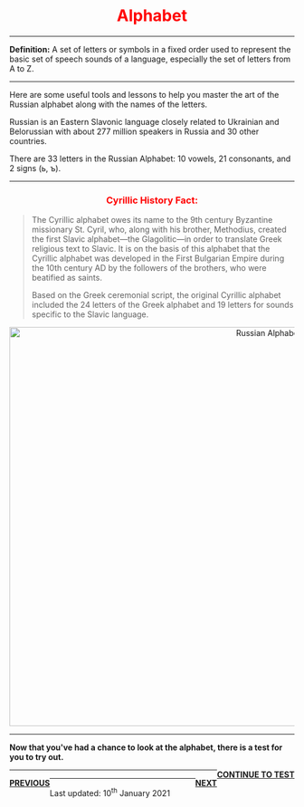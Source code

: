<div class="container">
<h1 style="text-align:center; color:red;">Alphabet</h1>
<hr>
 <p><b>Definition:</b> A set of letters or symbols in a fixed order used to represent the basic set of speech sounds of a language, especially the set of letters from A to Z.</p>
 <hr>
<p>Here are some useful tools and lessons to help you master the art of the Russian alphabet along with the names of the letters.</p>

<p>Russian is an Eastern Slavonic language closely related to Ukrainian and Belorussian with about 277 million speakers in Russia and 30 other countries.</p>

<p>There are 33 letters in the Russian Alphabet: 10 vowels, 21 consonants, and 2 signs (ь, ъ).</p>
<hr>
<h3 style="text-align:center; color:red;">Cyrillic History Fact:</h3>
<blockquote cite="https://learnrussian.rt.com/alphabet/the-history-of-the-cyrillic-alphabet/">

<p>The Cyrillic alphabet owes its name to the 9th century Byzantine missionary St. Cyril, who, along with his brother, Methodius, created the first Slavic alphabet—the Glagolitic—in order to translate Greek religious text to Slavic. It is on the basis of this alphabet that the Cyrillic alphabet was developed in the First Bulgarian Empire during the 10th century AD by the followers of the brothers, who were beatified as saints.</p>

<p>Based on the Greek ceremonial script, the original Cyrillic alphabet included the 24 letters of the Greek alphabet and 19 letters for sounds specific to the Slavic language.</p>
</blockquote>
</div>
<div class="container">
<p style="text-align:center;"><img src="https://bencrowder.net/images/languages/RussianAlphabet.png/" alt="Russian Alphabet" width="900" height="705"></p>
 </div>
 <hr>  
 <p><b> Now that you've had a chance to look at the alphabet, there is a test for you to try out.</b>
 <br>  
 <p> <a style="float:right;" href="https://jameslock98.github.io/SML5202-2020-Final-JamesLock/page7.html" class="btn2"> <b>CONTINUE TO TEST</b> </a> </p> 
 <hr>
  <div class="container">
<p> <a style="float:left;" href="https://jameslock98.github.io/SML5202-2020-Final-JamesLock/" class="btn2"> <b>PREVIOUS</b> </a> </p>
<p> <a style="float:right;" href="https://jameslock98.github.io/SML5202-2020-Final-JamesLock/page3.html" class="btn2"> <b>NEXT</b> </a> </p>

 <hr>
  <p> Last updated: 10<sup>th</sup> January 2021 </p>
